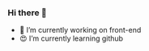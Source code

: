 <!--![Alt text](relative/path/to/img.jpg?raw=true "/Users/alaqilah/Desktop/189-hero.jpg")-->


### Hi there 👋

- 🤖 I’m currently working on front-end
- 😍 I’m currently learning github

